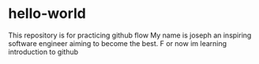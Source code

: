 # hello-world
This repository is for practicing github flow
My name is joseph an inspiring software engineer aiming to become the best. F or now im learning introduction to github
